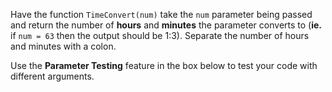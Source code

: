 Have the function ```TimeConvert(num)``` take the ```num``` parameter being passed and return the number of **hours** and **minutes** the parameter converts to (**ie.** if ```num = 63``` then the output should be 1:3). Separate the number of hours and minutes with a colon.

Use the **Parameter Testing** feature in the box below to test your code with different arguments.
